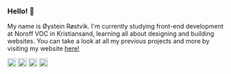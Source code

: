 ### Hello! 👋

My name is Øystein Røstvik. I'm currently studying front-end development at Noroff VOC in Kristiansand, learning all about designing and building websites.  You can take a look at all my previous projects and more by visiting my website [here!](https://portfolio-oystein-rostvik.netlify.app)

<img height=20 src="https://cdn.jsdelivr.net/gh/devicons/devicon/icons/html5/html5-original-wordmark.svg" /> <img height=20 src="https://cdn.jsdelivr.net/gh/devicons/devicon/icons/css3/css3-original-wordmark.svg" /> <img height=20 src="https://cdn.jsdelivr.net/gh/devicons/devicon/icons/javascript/javascript-original.svg" /> <img height=20 src="https://cdn.jsdelivr.net/gh/devicons/devicon/icons/wordpress/wordpress-original.svg" />

<!--
**Tanix98/Tanix98** is a ✨ _special_ ✨ repository because its `README.md` (this file) appears on your GitHub profile.

Here are some ideas to get you started:

- 🔭 I’m currently working on ...
- 🌱 I’m currently learning ...
- 👯 I’m looking to collaborate on ...
- 🤔 I’m looking for help with ...
- 💬 Ask me about ...
- 📫 How to reach me: ...
- 😄 Pronouns: ...
- ⚡ Fun fact: ...
-->
